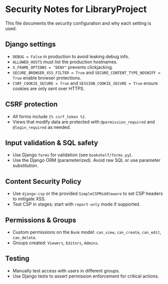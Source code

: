 # Security Notes for LibraryProject

This file documents the security configuration and why each setting is used.

## Django settings
- `DEBUG = False` in production to avoid leaking debug info.
- `ALLOWED_HOSTS` must list the production hostnames.
- `X_FRAME_OPTIONS = "DENY"` prevents clickjacking.
- `SECURE_BROWSER_XSS_FILTER = True` and `SECURE_CONTENT_TYPE_NOSNIFF = True` enable browser protections.
- `CSRF_COOKIE_SECURE = True` and `SESSION_COOKIE_SECURE = True` ensure cookies are only sent over HTTPS.

## CSRF protection
- All forms include `{% csrf_token %}`.
- Views that modify data are protected with `@permission_required` and `@login_required` as needed.

## Input validation & SQL safety
- Use Django `forms` for validation (see `bookshelf/forms.py`).
- Use the Django ORM (parameterized). Avoid raw SQL or use parameter substitution.

## Content Security Policy
- Use `django-csp` or the provided `SimpleCSPMiddleware` to set CSP headers to mitigate XSS.
- Test CSP in stages; start with `report-only` mode if supported.

## Permissions & Groups
- Custom permissions on the `Book` model: `can_view`, `can_create`, `can_edit`, `can_delete`.
- Groups created: `Viewers`, `Editors`, `Admins`.

## Testing
- Manually test access with users in different groups.
- Use Django tests to assert permission enforcement for critical actions.

